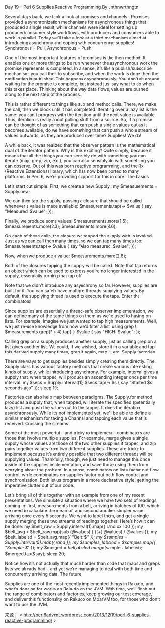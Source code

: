 Day 19 – Perl 6 Supplies Reactive Programming By   Jnthnwrthngtn


Several days back, we took a look at  promises and channels . Promises provided a synchronization mechanisms for asynchronous things that produced a single result, while channels were ideal for setting up producer/consumer style workflows, with producers and consumers able to work in parallel. Today we’ll take a look at a third mechanism aimed at introducing asynchrony and coping with concurrency: supplies! Synchronous = Pull, Asynchronous = Push

One of the most important features of promises is the  then method. It enables one or more things to be run whenever the asynchronous work the promise represents is completed. In a sense, it’s like a publish/subscribe mechanism: you call  then  to subscribe, and when the work is done then the notification is published. This happens asynchronously. You don’t sit around waiting for the promise to complete, but instead just say what to do when this takes place. Thinking about the way data flows, values are  pushed  along to the next step of the process.

This is rather different to things like sub and method calls. There, we make the call, then we block until it has completed. Iterating over a lazy list is the same: you can’t progress with the iteration until the next value is available. Thus, iteration is really about  pulling  stuff from a source. So, if a promise can be thought of as something that can push a single values out as it becomes available, do we have something that can push a whole stream of values outwards, as they are produced over time? Supplies! We do!

A while back, it was realized that the observer pattern is the mathematical dual of the iterator pattern. Why is this exciting? Quite simply, because it means that all the things you can sensibly do with something you can iterate (map, grep, zip, etc.), you can also sensibly do with something you can observe. Out of this was born reactive programming, and the Rx (Reactive Extensions) library, which has now been ported to many platforms. In Perl 6, we’re providing support for this in core. The basics

Let’s start out simple. First, we create a new  Supply :
my $measurements = Supply.new;

We can then  tap  the supply, passing a closure that should be called whenever a value is made available:
$measurements.tap(-> $value {
    say "Measured: $value";
});

Finally, we produce some values:
$measurements.more(1.5);
$measurements.more(2.3);
$measurements.more(4.6);

On each of these calls, the closure we tapped the supply with is invoked. Just as we can call  then  many times, so we can  tap many times too:
$measurements.tap(-> $value {
    say "Also measured: $value";
});

Now, when we produce a value:
$measurements.more(2.8);

Both of the closures tapping the supply will be called. Note that tap  returns an object which can be used to express you’re no longer interested in the supply, essentially turning that tap off.

Note that we didn’t introduce any asynchrony so far. However, supplies are built for it. You can safely have multiple threads supplying values. By default, the supplying thread is used to execute the taps. Enter the combinators!

Since supplies are essentially a thread-safe observer implementation, we can define many of the same things on them as we’re used to having on lists. For example, imagine we just wanted to tap high measurements. Well, we just re-use knowledge from how we’d filter a list: using  grep !
$measurements.grep(* > 4).tap(-> $value {
    say "HIGH: $value";
});

Calling  grep  on a supply produces another supply, just as calling grep  on a list gives another list. We could, if we wished, store it in a variable and  tap  this derived supply many times,  grep  it again, map  it, etc. Supply factories

There are ways to get supplies besides simply creating them directly. The  Supply  class has various factory methods that create various interesting kinds of supply, while introducing asynchrony. For example,  interval  gives a supply that, when tapped, will produce an ascending integer once per time interval.
my $secs = Supply.interval(1);
$secs.tap(-> $s { say "Started $s seconds ago" });
sleep 10;

Factories can also help map between paradigms. The  Supply.for method produces a supply that, when tapped, will iterate the specified (potentially lazy) list and push the values out to the tapper. It does the iteration asynchronously. While it’s not implemented yet, we’ll be able to define a similar mechanism for taking a  Channel  and tapping each value that is received. Crossing the streams

Some of the most powerful – and tricky to implement – combinators are those that involve multiple supplies. For example,  merge  gives a single supply whose values are those of the two other supplies it tapped, and  zip  pairs together values from two different supplies. These are tricky to implement because it’s entirely possible that two different threads will be supplying values. Thankfully, though, we just need to manage this once inside of the supplies implementation, and save those using them from worrying about the problem! In a sense, combinators on lists factor out flow control, while combinators on supplies factor out both flow control and synchronization. Both let us program in a more declarative style, getting the imperative clutter out of our code.

Let’s bring all of this together with an example from one of my recent presentations. We simulate a situation where we have two sets of readings coming in: first, measurements from a belt, arriving in batches of 100, which we need to calculate the mean of, and second another simpler value arriving once every 5 seconds. We want to label them, and get a single supply merging these two streams of readings together. Here’s how it can be done:
my $belt_raw = Supply.interval(1).map({ rand xx 100 });
my $belt_avg = $belt_raw.map(sub (@values) {
    ([+] @values) / @values
});
my $belt_labeled = $belt_avg.map({ "Belt: $_" });
my $samples = Supply.interval(5).map({ rand });
my $samples_labeled = $samples.map({ "Sample: $_" });
my $merged = $belt_labeled.merge($samples_labeled);
$merged.tap(&say);
sleep 20;

Notice how it’s not actually that much harder than code that maps and greps lists we already had – and yet we’re managing to deal with both time and concurrently arriving data. The future

Supplies are one of the most recently implemented things in Rakudo, and what’s done so far works on Rakudo on the JVM. With time, we’ll flesh out the range of combinators and factories, keep growing our test coverage, and deliver this functionality on Rakudo on MoarVM too, for those who don’t want to use the JVM.

来源： < http://perl6advent.wordpress.com/2013/12/19/perl-6-supplies-reactive-programming/ >  